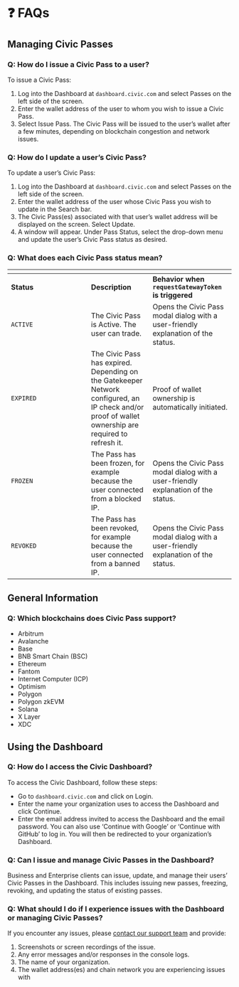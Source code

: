 # ❓ FAQs

## Managing Civic Passes

### Q: How do I issue a Civic Pass to a user?

To issue a Civic Pass:

1. Log into the Dashboard at `dashboard.civic.com` and select Passes on the left side of the screen.
2. Enter the wallet address of the user to whom you wish to issue a Civic Pass.
3. Select Issue Pass. The Civic Pass will be issued to the user’s wallet after a few minutes, depending on blockchain congestion and network issues.

### Q: How do I update a user’s Civic Pass?

To update a user’s Civic Pass:

1. Log into the Dashboard at `dashboard.civic.com` and select Passes on the left side of the screen.
2. Enter the wallet address of the user whose Civic Pass you wish to update in the Search bar.
3. The Civic Pass(es) associated with that user’s wallet address will be displayed on the screen. Select Update.
4. A window will appear. Under Pass Status, select the drop-down menu and update the user’s Civic Pass status as desired.

### Q: What does each Civic Pass status mean?

<table data-header-hidden><thead><tr><th width="164"></th><th></th><th></th></tr></thead><tbody><tr><td><strong>Status</strong></td><td><strong>Description</strong></td><td><strong>Behavior when <code>requestGatewayToken</code> is triggered</strong></td></tr><tr><td><code>ACTIVE</code></td><td>The Civic Pass is Active. The user can trade.</td><td>Opens the Civic Pass modal dialog with a user-friendly explanation of the status.</td></tr><tr><td><code>EXPIRED</code></td><td>The Civic Pass has expired. Depending on the Gatekeeper Network configured, an IP check and/or proof of wallet ownership are required to refresh it.</td><td>Proof of wallet ownership is automatically initiated.</td></tr><tr><td><code>FROZEN</code></td><td>The Pass has been frozen, for example because the user connected from a blocked IP.</td><td>Opens the Civic Pass modal dialog with a user-friendly explanation of the status.</td></tr><tr><td><code>REVOKED</code></td><td>The Pass has been revoked, for example because the user connected from a banned IP.</td><td>Opens the Civic Pass modal dialog with a user-friendly explanation of the status.</td></tr></tbody></table>

## General Information

### Q: Which blockchains does Civic Pass support?

* Arbitrum
* Avalanche
* Base
* BNB Smart Chain (BSC)
* Ethereum
* Fantom
* Internet Computer (ICP)
* Optimism
* Polygon
* Polygon zkEVM
* Solana
* X Layer
* XDC

## Using the Dashboard

### Q: How do I access the Civic Dashboard?

To access the Civic Dashboard, follow these steps:

* Go to `dashboard.civic.com` and click on Login.
* Enter the name your organization uses to access the Dashboard and click Continue.
* Enter the email address invited to access the Dashboard and the email password. You can also use ‘Continue with Google’ or ‘Continue with GitHub’ to log in. You will then be redirected to your organization’s Dashboard.

### Q: Can I issue and manage Civic Passes in the Dashboard?

Business and Enterprise clients can issue, update, and manage their users’ Civic Passes in the Dashboard. This includes issuing new passes, freezing, revoking, and updating the status of existing passes.

### Q: What should I do if I experience issues with the Dashboard or managing Civic Passes?

If you encounter any issues, please [contact our support team](https://support.civic.com/hc/en-us/requests/new) and provide:

1. Screenshots or screen recordings of the issue.
2. Any error messages and/or responses in the console logs.
3. The name of your organization.
4. The wallet address(es) and chain network you are experiencing issues with
